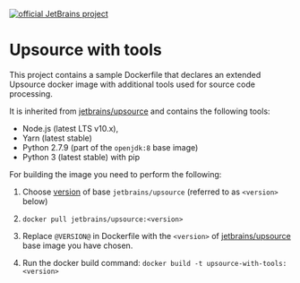[![official JetBrains project](http://jb.gg/badges/official-plastic.svg)](https://confluence.jetbrains.com/display/ALL/JetBrains+on+GitHub)
# Upsource with tools

This project contains a sample Dockerfile that declares an extended Upsource docker image with additional tools used for source code processing.

It is inherited from [jetbrains/upsource](https://hub.docker.com/r/jetbrains/upsource/) and contains the following tools:
- Node.js (latest LTS v10.x), 
- Yarn (latest stable)
- Python 2.7.9 (part of the `openjdk:8` base image) 
- Python 3 (latest stable) with pip

For building the image you need to perform the following:

1. Choose [version](https://hub.docker.com/r/jetbrains/upsource/tags/) of base `jetbrains/upsource`
(referred to as `<version>` below)

2. `docker pull jetbrains/upsource:<version>`

3. Replace `@VERSION@` in Dockerfile with the `<version>` of [jetbrains/upsource](https://hub.docker.com/r/jetbrains/upsource/) base image you have chosen.

4. Run the docker build command:
`docker build -t upsource-with-tools:<version>`
